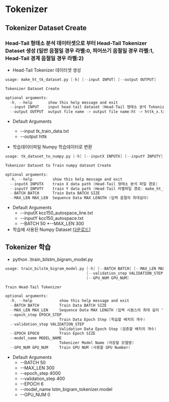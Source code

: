 # Tokenizer

## Tokenizer Dataset Create
### Head-Tail 형태소 분석 데이터셋으로 부터 Head-Tail Tokenizer Dataset 생성 (일반 음절일 경우 라벨:0, 띄어쓰기 음절일 경우 라벨:1, Head-Tail 경계 음절일 경우 라벨:2)
* Head-Tail Tokenizer 데이터셋 생성
```c
usage: make_ht_tk_dataset.py [-h] [--input INPUT] [--output OUTPUT]

Tokenizer Dataset Create

optional arguments:
  -h, --help       show this help message and exit
  --input INPUT    input head-tail dataset (Head-Tail 형태소 분석 Tokenizer)
  --output OUTPUT  output file name -> output file name:ht -> httk_x.txt, httk_y.txt (Output File Name 지정 ht_train 지정시 -> ht_train_x.txt, ht_train_y.txt 생성)
```
* Default Arguments
  * --input tk_train_data.txt
  * --output httk

* 학습데이터파일 Numpy 학습데이터로 변환
```c
usage: tk_dataset_to_numpy.py [-h] [--inputX INPUTX] [--inputY INPUTY] [--BATCH BATCH] [--MAX_LEN MAX_LEN]

Tokenizer Dataset to Train numpy dataset Create

optional arguments:
  -h, --help         show this help message and exit
  --inputX INPUTX    train X data path (Head-Tail 형태소 분석 파일 경로)
  --inputY INPUTY    train Y data path (Head-Tail 라벨파일 경로: make_ht_tk_dataset.py의 *_y.txt 파일)
  --BATCH BATCH      Train Data BATCH SIZE
  --MAX_LEN MAX_LEN  Sequence Data MAX LENGTH (입력 음절의 최대길이)
```
* Default Arguments
  * --inputX kcc150_autospace_line.txt
  * --inputY kcc150_autospace.txt
  * --BATCH 50
  *--MAX_LEN 300
* 학습에 사용된 Numpy Dataset [다운로드](https://drive.google.com/file/d/1fqdUo11f5k3qPkWx1XI4C6pikIsai9cY/view?usp=sharing)]

## Tokenizer 학습
* python .\train_bilstm_bigram_model.py
```c
usage: train_bilstm_bigram_model.py [-h] [--BATCH BATCH] [--MAX_LEN MAX_LEN] [--epoch_step EPOCH_STEP]
                                    [--validation_step VALIDATION_STEP] [--EPOCH EPOCH] [--model_name MODEL_NAME]
                                    [--GPU_NUM GPU_NUM]

Train Head-Tail Tokenizer

optional arguments:
  -h, --help            show this help message and exit
  --BATCH BATCH         Train Data BATCH SIZE
  --MAX_LEN MAX_LEN     Sequence Data MAX LENGTH (입력 시퀀스의 최대 길이 "학습데이터파일 Numpy 학습데이터로 변환"에서 설정한 MAX_LEN 값)
  --epoch_step EPOCH_STEP
                        Train Data Epoch Step (학습할 배치의 개수)
  --validation_step VALIDATION_STEP
                        Validation Data Epoch Step (검증할 배치의 개수)
  --EPOCH EPOCH         Train Epoch SIZE
  --model_name MODEL_NAME
                        Tokenizer Model Name (저장할 모델명)
  --GPU_NUM GPU_NUM     Train GPU NUM (사용할 GPU Number)
```
* Default Arguments
  * --BATCH 50
  * --MAX_LEN 300
  * --epoch_step 4000
  * --validation_step 400
  * --EPOCH 6
  * --model_name lstm_bigram_tokenizer.model
  * --GPU_NUM 0

